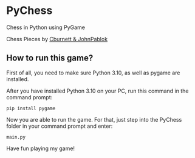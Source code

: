 # PyChess
Chess in Python using PyGame

Chess Pieces by [Cburnett & JohnPablok](https://opengameart.org/content/chess-pieces-and-board-squares)

## How to run this game?

First of all, you need to make sure Python 3.10, as well as pygame are installed.

After you have installed Python 3.10 on your PC, run this command in the command prompt:

    pip install pygame
    
Now you are able to run the game. For that, just step into the PyChess folder in your command prompt and enter:

    main.py

Have fun playing my game!
